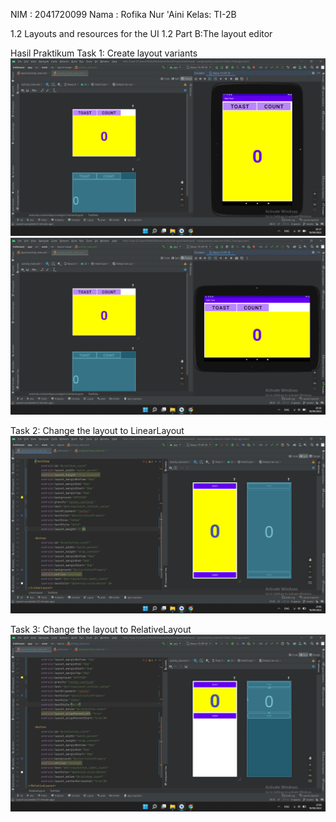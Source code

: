 NIM  : 2041720099
Nama : Rofika Nur 'Aini
Kelas: TI-2B

1.2 Layouts and resources for the UI
1.2 Part B:The layout editor

Hasil Praktikum
Task 1: Create layout variants
![Screenshot Dashboard Oracle](image/task1-a.png)
![Screenshot Dashboard Oracle](image/task1-b.png)

Task 2: Change the layout to LinearLayout
![Screenshot Dashboard Oracle](image/task2b.png)

Task 3: Change the layout to RelativeLayout
![Screenshot Dashboard Oracle](image/task3b.png)
